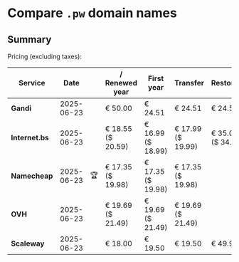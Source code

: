 # Compare `.pw` domain names

## Summary

Pricing (excluding taxes):

| Service | Date |  | / Renewed year | First year | Transfer | Restoration |
|--|--|--|--|--|--|--|
| **Gandi** | 2025-06-23 |  | € 50.00 | € 24.51 | € 24.51 | € 24.51 |
| **Internet.bs** | 2025-06-23 |  | € 18.55<br>($ 20.59) | € 16.99<br>($ 18.99) | € 17.99<br>($ 19.99) | € 35.05<br>($ 34.65) |
| **Namecheap** | 2025-06-23 | 🏆 | € 17.35<br>($ 19.98) | € 17.35<br>($ 19.98) | € 17.35<br>($ 19.98) |  |
| **OVH** | 2025-06-23 |  | € 19.69<br>($ 21.49) | € 19.69<br>($ 21.49) | € 19.69<br>($ 21.49) |  |
| **Scaleway** | 2025-06-23 |  | € 18.00 | € 19.50 | € 19.50 | € 49.99 |
